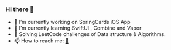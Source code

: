 ### Hi there 👋

- 🔭 I’m currently working on SpringCards iOS App
- 🌱 I’m currently learning SwiftUI , Combine and Vapor
- 👯 Solving LeetCode challenges of Data structure & Algorithms.
- 📫 How to reach me: [📧](mailto:marina.mam.riad@gmail.com)
